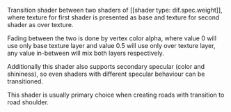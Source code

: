 Transition shader between two shaders of [[shader type: dif.spec.weight]], where texture for first shader is presented as base and texture for second shader as over texture.

Fading between the two is done by vertex color alpha, where value 0 will use only base texture layer and value 0.5 will use only over texture layer, any value in-between will mix both layers respectively.

Additionally this shader also supports secondary specular (color and shininess), so even shaders with different specular behaviour can be transitioned.

This shader is usually primary choice when creating roads with transition to road shoulder.